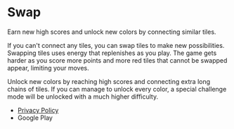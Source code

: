Swap
====

Earn new high scores and unlock new colors by connecting similar tiles.

If you can't connect any tiles, you can swap tiles to make new possibilities.
Swapping tiles uses energy that replenishes as you play.
The game gets harder as you score more points and more red tiles that cannot
be swapped appear, limiting your moves.

Unlock new colors by reaching high scores and connecting extra long chains of
tiles. If you can manage to unlock every color, a special challenge mode will
be unlocked with a much higher difficulty.

- [Privacy Policy](PRIVACY_POLICY.md)
- Google Play
